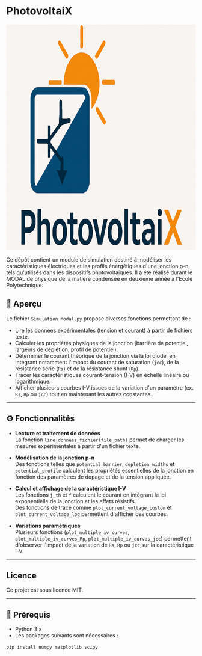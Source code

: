 # PhotovoltaiX

<img src="https://github.com/PierreMazzucotelli/PhotovoltaiX/blob/main/logo2.png" alt="Logo du Projet" width="900" height="600">



Ce dépôt contient un module de simulation destiné à modéliser les caractéristiques électriques et les profils énergétiques d'une jonction p-n, tels qu'utilisés dans les dispositifs photovoltaïques. Il a été réalisé durant le MODAL de physique de la matière condensée en deuxième année à l'Ecole Polytechnique.

## 📌 Aperçu

Le fichier `Simulation Modal.py` propose diverses fonctions permettant de :

- Lire les données expérimentales (tension et courant) à partir de fichiers texte.
- Calculer les propriétés physiques de la jonction (barrière de potentiel, largeurs de déplétion, profil de potentiel).
- Déterminer le courant théorique de la jonction via la loi diode, en intégrant notamment l'impact du courant de saturation (`jcc`), de la résistance série (`Rs`) et de la résistance shunt (`Rp`).
- Tracer les caractéristiques courant-tension (I-V) en échelle linéaire ou logarithmique.
- Afficher plusieurs courbes I-V issues de la variation d'un paramètre (ex. `Rs`, `Rp` ou `jcc`) tout en maintenant les autres constantes.

---

## ⚙️ Fonctionnalités

- **Lecture et traitement de données**  
  La fonction `lire_donnees_fichier(file_path)` permet de charger les mesures expérimentales à partir d'un fichier texte.

- **Modélisation de la jonction p-n**  
  Des fonctions telles que `potential_barrier`, `depletion_widths` et `potential_profile` calculent les propriétés essentielles de la jonction en fonction des paramètres de dopage et de la tension appliquée.

- **Calcul et affichage de la caractéristique I-V**  
  Les fonctions `j_th` et `f` calculent le courant en intégrant la loi exponentielle de la jonction et les effets résistifs.  
  Des fonctions de tracé comme `plot_current_voltage_custom` et `plot_current_voltage_log` permettent d'afficher ces courbes.

- **Variations paramétriques**  
  Plusieurs fonctions (`plot_multiple_iv_curves`, `plot_multiple_iv_curves_Rp`, `plot_multiple_iv_curves_jcc`) permettent d'observer l'impact de la variation de `Rs`, `Rp` ou `jcc` sur la caractéristique I-V.

---
## Licence
Ce projet est sous licence MIT.

---

## 🧰 Prérequis

- Python 3.x  
- Les packages suivants sont nécessaires :

```bash
pip install numpy matplotlib scipy
